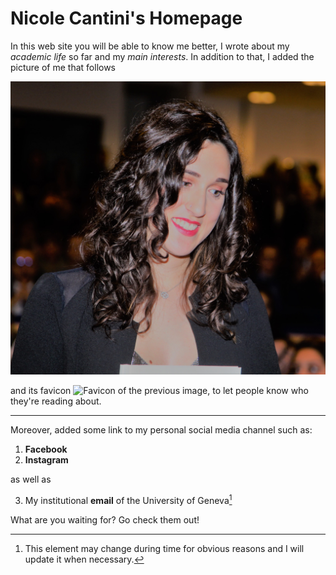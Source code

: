 # Nicole Cantini's Homepage

In this web site you will be able to know me better, I wrote about my *academic life* so far and my *main interests*.
In addition to that, I added the picture of me that follows 

![Me during Graduation DAy](/images/avatar2.jpg)

and its favicon ![Favicon of the previous image](/images/favicon.ico), to let people know who they're reading about.

---

Moreover, added some link to my personal social media channel such as:
1. **Facebook**
2. **Instagram**

as well as 

3. My institutional **email** of the University of Geneva[^1]

What are you waiting for? Go check them out!


[^1]: This element may change during time for obvious reasons and I will update it when necessary.